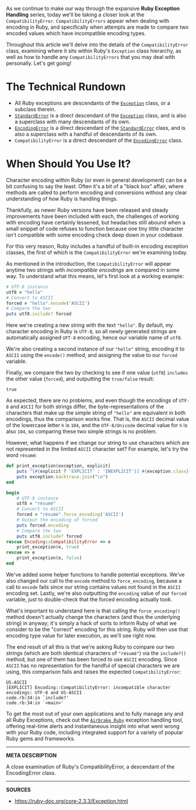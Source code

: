 As we continue to make our way through the expansive __Ruby Exception Handling__ series, today we'll be taking a closer look at the `CompatibilityError`.  `CompatibilityErrors` appear when dealing with encoding in Ruby, and specifically when attempts are made to compare two encoded values which have incompatible encoding types.

Throughout this article we'll delve into the details of the `CompatibilityError` class, examining where it sits within Ruby's `Exception` class hierarchy, as well as how to handle any `CompatibilityErrors` that you may deal with personally.  Let's get going!

# The Technical Rundown

- All Ruby exceptions are descendants of the [`Exception`] class, or a subclass therein.
- [`StandardError`] is a direct descendant of the [`Exception`] class, and is also a superclass with many descendants of its own.
- [`EncodingError`] is a direct descendant of the [`StandardError`] class, and is also a superclass with a handful of descendants of its own.
- `CompatibilityError` is a direct descendant of the [`EncodingError`] class.

# When Should You Use It?

Character encoding within Ruby (or even in general development) can be a bit confusing to say the least.  Often it's a bit of a "black box" affair, where methods are called to perform encoding and conversions without any clear understanding of how Ruby is handling things.

Thankfully, as newer Ruby versions have been released and steady improvements have been included with each, the challenges of working with encoding have certainly lessened, but headaches still abound when a small snippet of code refuses to function because one tiny little character isn't compatible with some encoding check deep down in your codebase.

For this very reason, Ruby includes a handful of built-in encoding exception classes, the first of which is the `CompatibilityError` we're examining today.

As mentioned in the introduction, the `CompatibilityError` will appear anytime two strings with _incompatible encodings_ are compared in some way.  To understand what this means, let's first look at a working example:

```ruby
# UTF-8 instance
utf8 = "hello"
# Convert to ASCII
forced = "hello".encode('ASCII')
# Compare the two
puts utf8.include? forced
```

Here we're creating a new string with the text `"hello"`.  By default, my character encoding in Ruby is `UTF-8`, so all newly generated strings are automatically assigned `UFT-8` encoding, hence our variable name of `utf8`.

We're also creating a second instance of our `"hello"` string, encoding it to `ASCII` using the `encode()` method, and assigning the value to our `forced` variable.

Finally, we compare the two by checking to see if one value (`utf8`) `includes` the other value (`forced`), and outputting the `true/false` result:

```
true
```

As expected, there are no problems, and even though the encodings of `UTF-8` and `ASCII` for both strings differ, the byte-representations of the characters that make up the simple string of `"hello"` are equivalent in both encodings, thus the comparison works fine.  That is, the `ASCII` decimal value of the lowercase letter `h` is `104`, and the `UTF-8/Unicode` decimal value for `h` is also `104`, so comparing these two simple strings is no problem.

However, what happens if we change our string to use characters which are not represented in the limited `ASCII` character set?  For example, let's try the word `résumé`:

```ruby
def print_exception(exception, explicit)
    puts "[#{explicit ? 'EXPLICIT' : 'INEXPLICIT'}] #{exception.class}: #{exception.message}"
    puts exception.backtrace.join("\n")
end

begin
    # UTF-8 instance
    utf8 = "résumé"
    # Convert to ASCII
    forced = "résumé".force_encoding('ASCII')
    # Output the encoding of forced
    puts forced.encoding
    # Compare the two
    puts utf8.include? forced
rescue Encoding::CompatibilityError => e
    print_exception(e, true)
rescue => e
    print_exception(e, false)
end
```

We've added some helper functions to handle potential exceptions.  We've also changed our call to the `encode` method to `force_encoding`, because a call to `encode` fails since our string contains values not found in the `ASCII` encoding set.  Lastly, we're also outputting the `encoding` value of our `forced` variable, just to double-check that the forced encoding actually took.

What's important to understand here is that calling the `force_encoding()` method doesn't actually change the characters (and thus the underlying string) in anyway; it's simply a hack of sorts to inform Ruby of what we consider to be the "correct" encoding for this string.  Ruby will then use that encoding type value for later execution, as we'll see right now.

The end result of all this is that we're asking Ruby to compare our two strings (which are both identical characters of `"résumé"`) via the `include?()` method, but one of them has been forced to use `ASCII` encoding.  Since `ASCII` has no representation for the handful of special characters we are using, this comparison fails and raises the expected `CompatibilityError`:

```
US-ASCII
[EXPLICIT] Encoding::CompatibilityError: incompatible character encodings: UTF-8 and US-ASCII
code.rb:34:in `include?'
code.rb:34:in `<main>'
```

To get the most out of your own applications and to fully manage any and all Ruby Exceptions, check out the [`Airbrake Ruby`] exception handling tool, offering real-time alerts and instantaneous insight into what went wrong with your Ruby code, including integrated support for a variety of popular Ruby gems and frameworks.

[`Airbrake Ruby`]: https://airbrake.io/languages/ruby_exception_handling
[`Exception`]: https://airbrake.io/blog/ruby-exception-handling/ruby-exception-classes
[`StandardError`]: https://ruby-doc.org/core-2.3.3/StandardError.html
[`EncodingError`]: https://ruby-doc.org/core-2.3.3/EncodingError.html

---

__META DESCRIPTION__

A close examination of Ruby's CompatibilityError, a descendant of the EncodingError class.

---

__SOURCES__

- https://ruby-doc.org/core-2.3.3/Exception.html
